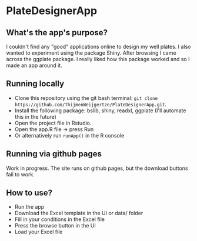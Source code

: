 # PlateDesignerApp

## What's the app's purpose?
I couldn't find any "good" applications online to design my well plates. I also wanted to experiment using the package Shiny. After browsing I came across the ggplate package. I really liked how this package worked and so I made an app around it.

## Running locally
- Clone this repository using the git bash terminal: `git clone https://github.com/ThijmenWeijgertze/PlateDesignerApp.git`.
- Install the following package: bslib, shiny, readxl, ggplate (I'll automate this in the future)
- Open the project file in Rstudio.
- Open the app.R file -> press Run
- Or alternatively run `runApp()` in the R console

## Running via github pages
Work in progress. The site runs on github pages, but the download buttons fail to work.

## How to use?
- Run the app
- Download the Excel template in the UI or data/ folder
- Fill in your conditions in the Excel file 
- Press the browse button in the UI
- Load your Excel file
